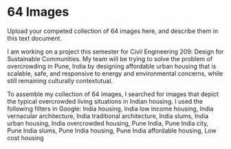 64 Images
===============
Upload your competed collection of 64 images here, and describe them in this text document.

I am working on a project this semester for Civil Engineering 209: Design for Sustainable Communities.  My team will be trying to solve the problem of 
overcrowding in Pune, India by designing affordable urban housing that is scalable, safe, and responsive to energy and environmental concerns, while still
remaining culturally contextutual.

To assemble my collection of 64 images, I searched for images that depict the typical overcrowded living situations in Indian housing.
I used the following filters in Google:
India housing, India low income housing, India vernacular architecture, India traditional architecture, India slums, India urban housing,
India overcrowded housing, Pune India, Pune India city, Pune India slums, Pune India housing, Pune India affordable housing, Low cost housing